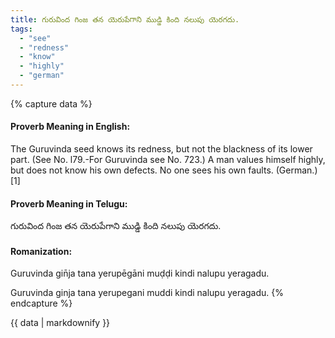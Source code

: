 ```yaml
---
title: గురువింద గింజ తన యెరుపేగాని ముడ్డి కింది నలుపు యెరగదు.
tags:
  - "see"
  - "redness"
  - "know"
  - "highly"
  - "german"
---
```


{% capture data %}
#### Proverb Meaning in English:
The Guruvinda seed knows its redness, but not the blackness of its lower part.
(See No. l79.-For Guruvinda see No. 723.)
A man values himself highly, but does not know his own defects.
No one sees his own faults. (German.)[1]

#### Proverb Meaning in Telugu:
గురువింద గింజ తన యెరుపేగాని ముడ్డి కింది నలుపు యెరగదు.

#### Romanization:
Guruvinda gin̄ja tana yerupēgāni muḍḍi kindi nalupu yeragadu.

Guruvinda ginja tana yerupegani muddi kindi nalupu yeragadu.
{% endcapture %}

{{ data | markdownify }}

